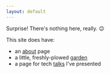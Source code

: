 ```yaml
---
layout: default
---
```


Surprise! There's nothing here, really. 😉

This site does have:

<!--TODO: figure out a way to generate this list programmaticaly-->

- an [about](./about) page
- a little, freshly-plowed [garden](./garden)
- a page for tech [talks](./talks) I've presented
